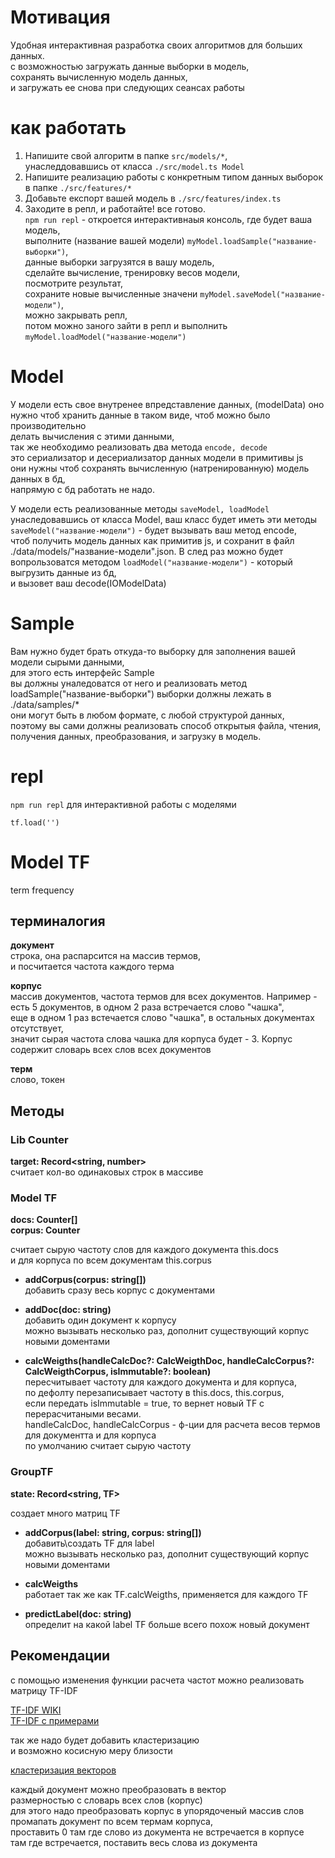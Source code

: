 # Мотивация
Удобная интерактивная разработка своих алгоритмов для больших данных.  
с возможностью загружать данные выборки в модель,  
сохранять вычисленную модель данных,  
и загружать ее снова при следующих сеансах работы

# как работать
1. Напишите свой алгоритм в папке `src/models/*`,  
унаследдовавшись от класса `./src/model.ts Model`  
2. Напишите реализацию работы с конкретным типом данных выборок  
в папке `./src/features/*`
3. Добавьте експорт вашей модель в `./src/features/index.ts`
4. Заходите в репл, и работайте! все готово.  
`npm run repl` - откроется интерактивнаыя консоль, где будет ваша модель,  
выполните (название вашей модели) `myModel.loadSample("название-выборки")`,  
данные выборки загрузятся в вашу модель,  
сделайте вычисление, тренировку весов модели,  
посмотрите результат,  
сохраните новые вычисленные значени `myModel.saveModel("название-модели")`,  
можно закрывать репл,  
потом можно заного зайти в репл и выполнить `myModel.loadModel("название-модели")` 


# Model
У модели есть свое внутренее впредставление данных, (modelData)
оно нужно чтоб хранить данные в таком виде, чтоб можно было производительно  
делать вычисления с этими данными,  
так же необходимо реализовать два метода `encode, decode`  
это сериализатор и десериализатор данных модели в примитивы js  
они нужны чтоб сохранять вычисленную (натренированную) модель данных в бд,  
напрямую с бд работать не надо.  

У модели есть реализованные методы `saveModel, loadModel`  
унаследовавшись от класса Model, ваш класс будет иметь эти методы  
`saveModel("название-модели")` - будет вызывать ваш метод encode,  
чтоб получить модель данных как примитив js,
и сохранит в файл ./data/models/"название-модели".json.
В след раз можно будет вопрользоватся методом
`loadModel("название-модели")` - который выгрузить данные из бд,  
и вызовет ваш decode(IOModelData) 

# Sample
Вам нужно будет брать откуда-то выборку для заполнения вашей модели сырыми данными,  
для этого есть интерфейс Sample<RowData>  
вы должны уналедоватся от него и реализовать метод loadSample("название-выборки")
выборки должны лежать в ./data/samples/*  
они могут быть в любом формате, с любой структурой данных,  
поэтому вы сами должны реализовать способ открытыя файла, чтения, получения данных, преобразования, и загрузку в модель.



# repl
`npm run repl`
для интерактивной работы с моделями


`
tf.load('')
`

# Model TF
term frequency

## терминалогия
__документ__  
строка, она распарсится на массив термов,  
и посчитается частота каждого терма

__корпус__  
массив документов, частота термов для всех документов.
Например - есть 5 документов, в одном 2 раза встречается слово "чашка",  
еще в одном 1 раз встечается слово "чашка", в остальных документах отсутствует,  
значит сырая частота слова чашка для корпуса будет - 3.
Корпус содержит словарь всех слов всех документов

__терм__  
слово, токен


## Методы

### Lib Counter
__target: Record<string, number>__  
считает кол-во одинаковых строк в массиве


### Model TF  

__docs: Counter[]__  
__corpus: Counter__  

считает сырую частоту слов для каждого документа this.docs  
и для корпуса по всем документам this.corpus  

- __addCorpus(corpus: string[])__  
добавить сразу весь корпус с документами  

- __addDoc(doc: string)__  
добавить один документ к корпусу  
можно вызывать несколько раз, дополнит существующий корпус новыми доментами

- __calcWeigths(handleCalcDoc?: CalcWeigthDoc, handleCalcCorpus?: CalcWeigthCorpus, isImmutable?: boolean)__  
пересчитывает частоту для каждого документа и для корпуса,  
по дефолту перезаписывает частоту в this.docs, this.corpus,  
если передать isImmutable = true, то вернет новый TF с перерасчитаными весами.  
handleCalcDoc, handleCalcCorpus - ф-ции для расчета весов термов для документта и для корпуса  
по умолчанию считает сырую частоту  


### GroupTF
__state: Record<string, TF>__  

создает много матриц TF

- __addCorpus(label: string, corpus: string[])__  
добавить\создать TF для label  
можно вызывать несколько раз, дополнит существующий корпус новыми доментами


- __calcWeigths__  
работает так же как TF.calcWeigths, применяется для каждого TF

- __predictLabel(doc: string)__  
определит на какой label TF больше всего похож новый документ

## Рекомендации

с помощью изменения функции расчета частот можно реализовать матрицу TF-IDF

[TF-IDF WIKI](https://ru.wikipedia.org/wiki/TF-IDF)  
[TF-IDF с примерами](http://nlpx.net/archives/57)

так же надо будет добавить кластеризацию  
и возможно косисную меру близости  

[кластеризация векторов](https://habr.com/ru/post/67078/)

каждый документ можно преобразовать в вектор  
размерностью с словарь всех слов (корпус)  
для этого надо преобразовать корпус в упорядоченый массив слов  
промапать документ по всем термам корпуса,  
проставить 0 там где слово из документа не встречается в корпусе  
там где встречается, поставить весь слова из документа  

